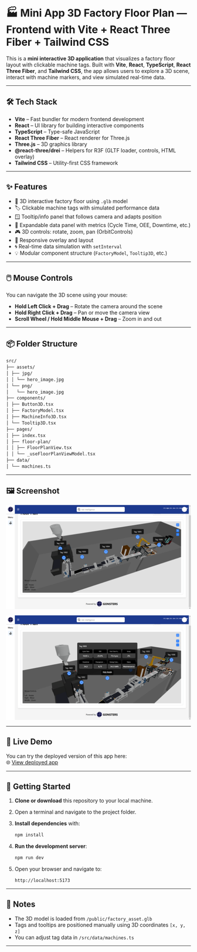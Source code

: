 # 🏭 Mini App 3D Factory Floor Plan — Frontend with Vite + React Three Fiber + Tailwind CSS

This is a **mini interactive 3D application** that visualizes a factory floor layout with clickable machine tags. Built with **Vite**, **React**, **TypeScript**, **React Three Fiber**, and **Tailwind CSS**, the app allows users to explore a 3D scene, interact with machine markers, and view simulated real-time data.

---

## 🛠️ Tech Stack

- **Vite** – Fast bundler for modern frontend development
- **React** – UI library for building interactive components
- **TypeScript** – Type-safe JavaScript
- **React Three Fiber** – React renderer for Three.js
- **Three.js** – 3D graphics library
- **@react-three/drei** – Helpers for R3F (GLTF loader, controls, HTML overlay)
- **Tailwind CSS** – Utility-first CSS framework

---

## ✨ Features

- 🧭 3D interactive factory floor using `.glb` model
- 🏷️ Clickable machine tags with simulated performance data
- 🪟 Tooltip/info panel that follows camera and adapts position
- 🔄 Expandable data panel with metrics (Cycle Time, OEE, Downtime, etc.)
- 🎮 3D controls: rotate, zoom, pan (OrbitControls)
- 📱 Responsive overlay and layout
- 🌀 Real-time data simulation with `setInterval`
- 💡 Modular component structure (`FactoryModel`, `Tooltip3D`, etc.)

---

## 🖱️ Mouse Controls

You can navigate the 3D scene using your mouse:

- **Hold Left Click + Drag** – Rotate the camera around the scene
- **Hold Right Click + Drag** – Pan or move the camera view
- **Scroll Wheel / Hold Middle Mouse + Drag** – Zoom in and out

---

## 📦 Folder Structure

```bash
src/
├── assets/
│ ├── jpg/
│ │ └── hero_image.jpg
│ └── png/
│   └── hero_image.jpg
├── components/
│ ├── Button3D.tsx
│ ├── FactoryModel.tsx
│ ├── MachineInfo3D.tsx
│ └── Tooltip3D.tsx
├── pages/
│ ├── index.tsx
│ ├── floor-plan/
│ │ ├── FloorPlanView.tsx
│ │ └── _useFloorPlanViewModel.tsx
├── data/
│ └── machines.ts
```

---

## 🖼️ Screenshot

![Factory Floor Plan](./src/assets/png/SS_1.PNG)

![Machine Information](./src/assets/png/SS_2.PNG)

---

## 🔗 Live Demo

You can try the deployed version of this app here:  
🌐 [View deployed app](https://fe-vite-mini-app-3d-factory-floor-p.vercel.app/)

---

## 🚀 Getting Started

1. **Clone or download** this repository to your local machine.
2. Open a terminal and navigate to the project folder.
3. **Install dependencies** with:

    ```sh
    npm install
    ```

4. **Run the development server**:

    ```sh
    npm run dev
    ```

5. Open your browser and navigate to:

    ```sh
    http://localhost:5173
    ```

---

## 📝 Notes

- The 3D model is loaded from `/public/factory_asset.glb`
- Tags and tooltips are positioned manually using 3D coordinates `[x, y, z]`
- You can adjust tag data in `/src/data/machines.ts`

---